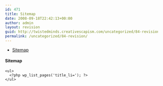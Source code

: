 ```yaml
---
id: 471
title: Sitemap
date: 2008-09-18T22:42:13+00:00
author: admin
layout: revision
guid: http://twistedminds.creativescapism.com/uncategorized/84-revision/
permalink: /uncategorized/84-revision/
---
```

<p class="dropcap-first">
  <ul id="navlist">
    <li id="active">
      <a id="current" title="Sitemap - navigation made easy" href="sitemap.php">Sitemap</a>
    </li>
  </ul>
  
  <div class="body">
    <h4>
      Sitemap
    </h4>
    
    <ul>
      <?php wp_list_pages('title_li='); ?>
    </ul>